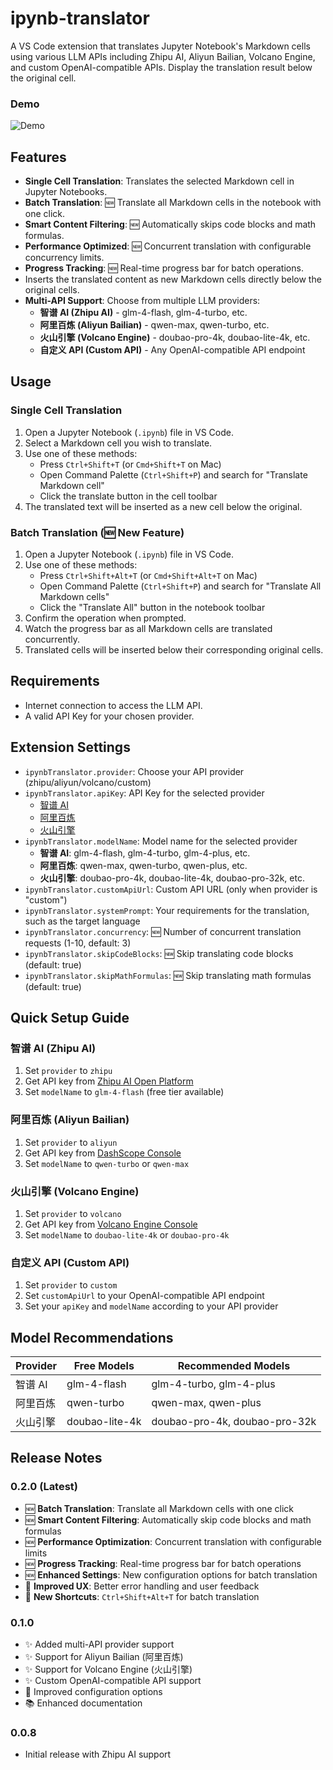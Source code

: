 # ipynb-translator

A VS Code extension that translates Jupyter Notebook's Markdown cells using various LLM APIs including Zhipu AI, Aliyun Bailian, Volcano Engine, and custom OpenAI-compatible APIs. Display the translation result below the original cell.

### Demo

![Demo](https://raw.githubusercontent.com/nonenet/ipynb-translator/main/images/demo.gif)

## Features

- **Single Cell Translation**: Translates the selected Markdown cell in Jupyter Notebooks.
- **Batch Translation**: 🆕 Translate all Markdown cells in the notebook with one click.
- **Smart Content Filtering**: 🆕 Automatically skips code blocks and math formulas.
- **Performance Optimized**: 🆕 Concurrent translation with configurable concurrency limits.
- **Progress Tracking**: 🆕 Real-time progress bar for batch operations.
- Inserts the translated content as new Markdown cells directly below the original cells.
- **Multi-API Support**: Choose from multiple LLM providers:
  - **智谱 AI (Zhipu AI)** - glm-4-flash, glm-4-turbo, etc.
  - **阿里百炼 (Aliyun Bailian)** - qwen-max, qwen-turbo, etc.
  - **火山引擎 (Volcano Engine)** - doubao-pro-4k, doubao-lite-4k, etc.
  - **自定义 API (Custom API)** - Any OpenAI-compatible API endpoint

## Usage

### Single Cell Translation
1. Open a Jupyter Notebook (`.ipynb`) file in VS Code.
2. Select a Markdown cell you wish to translate.
3. Use one of these methods:
   - Press `Ctrl+Shift+T` (or `Cmd+Shift+T` on Mac)
   - Open Command Palette (`Ctrl+Shift+P`) and search for "Translate Markdown cell"
   - Click the translate button in the cell toolbar
4. The translated text will be inserted as a new cell below the original.

### Batch Translation (🆕 New Feature)
1. Open a Jupyter Notebook (`.ipynb`) file in VS Code.
2. Use one of these methods:
   - Press `Ctrl+Shift+Alt+T` (or `Cmd+Shift+Alt+T` on Mac)
   - Open Command Palette (`Ctrl+Shift+P`) and search for "Translate All Markdown cells"
   - Click the "Translate All" button in the notebook toolbar
3. Confirm the operation when prompted.
4. Watch the progress bar as all Markdown cells are translated concurrently.
5. Translated cells will be inserted below their corresponding original cells.

## Requirements

- Internet connection to access the LLM API.
- A valid API Key for your chosen provider.

## Extension Settings

* `ipynbTranslator.provider`: Choose your API provider (zhipu/aliyun/volcano/custom)
* `ipynbTranslator.apiKey`: API Key for the selected provider
  - [智谱 AI](https://open.bigmodel.cn/)
  - [阿里百炼](https://dashscope.aliyuncs.com/)
  - [火山引擎](https://console.volcengine.com/ark/)
* `ipynbTranslator.modelName`: Model name for the selected provider
  - **智谱 AI**: glm-4-flash, glm-4-turbo, glm-4-plus, etc.
  - **阿里百炼**: qwen-max, qwen-turbo, qwen-plus, etc.
  - **火山引擎**: doubao-pro-4k, doubao-lite-4k, doubao-pro-32k, etc.
* `ipynbTranslator.customApiUrl`: Custom API URL (only when provider is "custom")
* `ipynbTranslator.systemPrompt`: Your requirements for the translation, such as the target language
* `ipynbTranslator.concurrency`: 🆕 Number of concurrent translation requests (1-10, default: 3)
* `ipynbTranslator.skipCodeBlocks`: 🆕 Skip translating code blocks (default: true)
* `ipynbTranslator.skipMathFormulas`: 🆕 Skip translating math formulas (default: true)

## Quick Setup Guide

### 智谱 AI (Zhipu AI)
1. Set `provider` to `zhipu`
2. Get API key from [Zhipu AI Open Platform](https://open.bigmodel.cn/)
3. Set `modelName` to `glm-4-flash` (free tier available)

### 阿里百炼 (Aliyun Bailian)
1. Set `provider` to `aliyun`
2. Get API key from [DashScope Console](https://dashscope.aliyuncs.com/)
3. Set `modelName` to `qwen-turbo` or `qwen-max`

### 火山引擎 (Volcano Engine)
1. Set `provider` to `volcano`
2. Get API key from [Volcano Engine Console](https://console.volcengine.com/ark/)
3. Set `modelName` to `doubao-lite-4k` or `doubao-pro-4k`

### 自定义 API (Custom API)
1. Set `provider` to `custom`
2. Set `customApiUrl` to your OpenAI-compatible API endpoint
3. Set your `apiKey` and `modelName` according to your API provider

## Model Recommendations

| Provider | Free Models | Recommended Models | 
|----------|-------------|-------------------|
| 智谱 AI | glm-4-flash | glm-4-turbo, glm-4-plus |
| 阿里百炼 | qwen-turbo | qwen-max, qwen-plus |
| 火山引擎 | doubao-lite-4k | doubao-pro-4k, doubao-pro-32k |

## Release Notes

### 0.2.0 (Latest)
- 🆕 **Batch Translation**: Translate all Markdown cells with one click
- 🆕 **Smart Content Filtering**: Automatically skip code blocks and math formulas
- 🆕 **Performance Optimization**: Concurrent translation with configurable limits
- 🆕 **Progress Tracking**: Real-time progress bar for batch operations
- 🆕 **Enhanced Settings**: New configuration options for batch translation
- 🎯 **Improved UX**: Better error handling and user feedback
- 📱 **New Shortcuts**: `Ctrl+Shift+Alt+T` for batch translation

### 0.1.0
- ✨ Added multi-API provider support
- ✨ Support for Aliyun Bailian (阿里百炼)
- ✨ Support for Volcano Engine (火山引擎)
- ✨ Custom OpenAI-compatible API support
- 🔧 Improved configuration options
- 📚 Enhanced documentation

### 0.0.8
- Initial release with Zhipu AI support